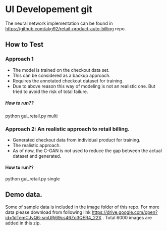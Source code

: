 # UI Developement git
The neural network implementation can be found in https://github.com/akg92/retail-product-auto-billing repo.


## How to Test

### Approach 1
* The model is trained on the checkout data set.
* This can be considered as a backup approach. 
* Requires the annotated checkout dataset for training. 
* Due to above reason this way of modeling is not an realistic one. But tried to avoid the risk of total failure.
##### How to run??
python gui_retail.py multi

### Approach 2: An realistic approach to retail billing.
* Generated checkout data from individual product for training.
* The realistic approach. 
* As of now, the C-GAN is not used to reduce the gap between the actual dataset and generated.
#### How to run??
python gui_retail.py single


## Demo data.
Some of sample data is included in the image folder of this repo. For more data please download from following link https://drive.google.com/open?id=1dTemCJvQ6-smURj69cs46Zo3QER4_22X . Total 6000 images are added in this zip.


